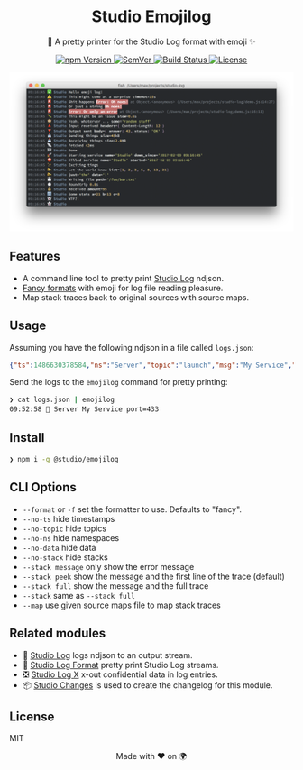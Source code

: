 <h1 align="center">
  Studio Emojilog
</h1>
<p align="center">
  🌈 A pretty printer for the Studio Log format with emoji ✨
</p>
<p align="center">
  <a href="https://www.npmjs.com/package/@studio/emojilog">
    <img src="https://img.shields.io/npm/v/@studio/emojilog.svg" alt="npm Version">
  </a>
  <a href="https://semver.org">
    <img src="https://img.shields.io/:semver-%E2%9C%93-blue.svg" alt="SemVer">
  </a>
  <a href="https://travis-ci.org/javascript-studio/studio-emojilog">
    <img src="https://img.shields.io/travis/javascript-studio/studio-emojilog/master.svg" alt="Build Status">
  </a>
  <a href="https://opensource.org/licenses/MIT">
    <img src="https://img.shields.io/badge/License-MIT-brightgreen.svg" alt="License">
  </a>
</p>

![](https://github.com/javascript-studio/studio-emojilog/raw/master/emojilog.png)

## Features

- A command line tool to pretty print [Studio Log][1] ndjson.
- [Fancy formats][2] with emoji for log file reading pleasure.
- Map stack traces back to original sources with source maps.

## Usage

Assuming you have the following ndjson in a file called `logs.json`:

```json
{"ts":1486630378584,"ns":"Server","topic":"launch","msg":"My Service","data":{"port":433}}
```

Send the logs to the `emojilog` command for pretty printing:

```bash
❯ cat logs.json | emojilog
09:52:58 🚀 Server My Service port=433
```

## Install

```bash
❯ npm i -g @studio/emojilog
```

## CLI Options

- `--format` or `-f` set the formatter to use. Defaults to "fancy".
- `--no-ts` hide timestamps
- `--no-topic` hide topics
- `--no-ns` hide namespaces
- `--no-data` hide data
- `--no-stack` hide stacks
- `--stack message` only show the error message
- `--stack peek` show the message and the first line of the trace (default)
- `--stack full` show the message and the full trace
- `--stack` same as `--stack full`
- `--map` use given source maps file to map stack traces

## Related modules

- 👻 [Studio Log][1] logs ndjson to an output stream.
- 🎩 [Studio Log Format][2] pretty print Studio Log streams.
- ❎ [Studio Log X][3] x-out confidential data in log entries.
- 📦 [Studio Changes][4] is used to create the changelog for this module.

## License

MIT

<div align="center">Made with ❤️ on 🌍</div>

[1]: https://github.com/javascript-studio/studio-log
[2]: https://github.com/javascript-studio/studio-log-format
[3]: https://github.com/javascript-studio/studio-log-x
[4]: https://github.com/javascript-studio/studio-changes
